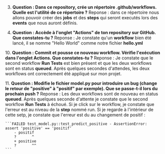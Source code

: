 3. **Question : Dans ce repository, crée un répertoire .github/workflows. Quelle est l'utilité de ce répertoire ?**
    Reponse : dans ce répertoire nous allons pouvoir créer des **jobs** et des **steps** qui seront executés lors des **events** que nous auront définis.

8.  **Question :​ Accède à l'onglet "Actions" de ton repository sur GitHub. Que constates-tu ?**
    Reponse : Je constate qu'un **workflow**  bien été lancé, il se nomme "Hello World" comme notre fichier **hello.yml** 

10.​  **Question : Commit et pousse ce nouveau workflow. Vérifie l'exécution dans l'onglet Actions.​ Que constates-tu ?​**
    Reponse : Je constate que le second workflow **Run Tests** est bien présent et que les deux workflows sont en status **queued**. Après quelques secondes d'attendes, les deux workflows ont correctement été appliqué sur mon projet. 

11.​ **Question : Modifie le fichier model.py pour introduire un bug (change le retour de "positive" à  "positif" par exemple).     Que se passe-t-il lors du prochain push ?​**
    Reponse : Les deux workflows sont de nouveau en status **queued**. Après quelques seconde d'attente je constate que le second workflow **Run Tests** à échoué. Si je click sur le workflow, je constate que l'erreur est au niveau de la **step** nommé run. Si je regarde à l'intérieur de cette setp, je constate que l'erreur est du au changement de positif : 
    
    ```FAILED test_model.py::test_predict_positive - AssertionError: assert 'positive' == 'positif'
        - positif
        ?       ^
        + positive
        ?       ^^
    ```
